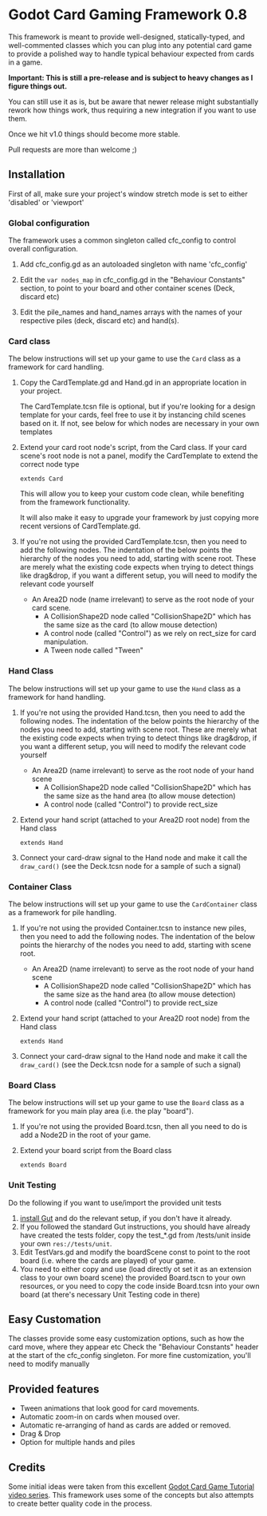 # Godot Card Gaming Framework 0.8

This framework is meant to provide well-designed, statically-typed, and well-commented classes which you can plug into any potential card game to provide a polished way to handle typical behaviour expected from cards in a game.

**Important: This is still a pre-release and is subject to heavy changes as I figure things out.**

You can still use it as is, but be aware that newer release might substantially rework how things work, thus requiring a new integration if you want to use them.

Once we hit v1.0 things should become more stable.

Pull requests are more than welcome ;)

## Installation

First of all, make sure your project's window stretch mode is set to either 'disabled' or 'viewport'

### Global configuration

The framework uses a common singleton called cfc_config to control overall configuration.

1. Add cfc_config.gd as an autoloaded singleton with name 'cfc_config'

2. Edit the `var nodes_map` in cfc_config.gd in the "Behaviour Constants" section, to point to your board and other container scenes (Deck, discard etc)

4. Edit the pile_names and hand_names arrays with the names of your respective piles (deck, discard etc) and hand(s).


### Card class

The below instructions will set up your game to use the `Card` class as a framework for card handling.

1. Copy the CardTemplate.gd and Hand.gd in an appropriate location in your project.

   The CardTemplate.tcsn file is optional, but if you're looking for a design template for your cards,
   feel free to use it by instancing child scenes based on it. If not, see below for which nodes are necessary in your own templates

2. Extend your card root node's script, from the Card class. If your card scene's root node is not a panel, modify the CardTemplate to extend the correct node type

    `extends Card`

   This will allow you to keep your custom code clean, while benefiting from the framework functionality.

   It will also make it easy to upgrade your framework by just copying more recent versions of CardTemplate.gd.

4. If you're not using the provided CardTemplate.tcsn, then you need to add the following nodes. The indentation of the below points the hierarchy of the nodes you need to add, starting with scene root. These are merely what the existing code expects when trying to detect things like drag&drop, if you want a different setup, you will need to modify the relevant code yourself
	* An Area2D node (name irrelevant) to serve as the root node of your card scene. 
		* A CollisionShape2D node called "CollisionShape2D" which has the same size as the card (to allow mouse detection)
		* A control node (called "Control") as we rely on rect_size for card manipulation.
		* A Tween node called "Tween"

### Hand Class

The below instructions will set up your game to use the `Hand` class as a framework for hand handling.

1. If you're not using the provided Hand.tcsn, then you need to add the following nodes. The indentation of the below points the hierarchy of the nodes you need to add, starting with scene root. These are merely what the existing code expects when trying to detect things like drag&drop, if you want a different setup, you will need to modify the relevant code yourself
	* An Area2D (name irrelevant) to serve as the root node of your hand scene
		* A CollisionShape2D node called "CollisionShape2D" which has the same size as the hand area (to allow mouse detection)
		* A control node (called "Control") to provide rect_size

2. Extend your hand script (attached to your Area2D root node) from the Hand class

   `extends Hand`

2. Connect your card-draw signal to the Hand node and make it call the `draw_card()` (see the Deck.tcsn node for a sample of such a signal)

### Container Class

The below instructions will set up your game to use the `CardContainer` class as a framework for pile handling.

1. If you're not using the provided Container.tcsn to instance new piles, then you need to add the following nodes. The indentation of the below points the hierarchy of the nodes you need to add, starting with scene root.
	* An Area2D (name irrelevant) to serve as the root node of your hand scene
		* A CollisionShape2D node called "CollisionShape2D" which has the same size as the hand area (to allow mouse detection)
		* A control node (called "Control") to provide rect_size

2. Extend your hand script (attached to your Area2D root node) from the Hand class

   `extends Hand`

2. Connect your card-draw signal to the Hand node and make it call the `draw_card()` (see the Deck.tcsn node for a sample of such a signal)

### Board Class

The below instructions will set up your game to use the `Board` class as a framework for you main play area (i.e. the play "board").

1. If you're not using the provided Board.tcsn, then all you need to do is add a Node2D in the root of your game.

2. Extend your board script from the Board class

   `extends Board`

### Unit Testing

Do the following if you want to use/import the provided unit tests

1. [install Gut](https://github.com/bitwes/Gut/wiki/Install) and do the relevant setup, if you don't have it already.
2. If you followed the standard Gut instructions, you should have already have created the tests folder, copy the test_*.gd from /tests/unit inside your own `res://tests/unit`.
3. Edit TestVars.gd and modify the boardScene const to point to the root board (i.e. where the cards are played) of your game.
4. You need to either copy and use (load directly ot set it as an extension class to your own board scene) the provided Board.tscn to your own resources, or you need to copy the code inside Board.tcsn into your own board (at there's necessary Unit Testing code in there)

## Easy Customation

The classes provide some easy customization options, such as how the card move, where they appear etc
Check the "Behaviour Constants" header at the start of the cfc_config singleton.
For more fine customization, you'll need to modify manually


## Provided features

* Tween animations that look good for card movements.
* Automatic zoom-in on cards when moused over.
* Automatic re-arranging of hand as cards are added or removed.
* Drag & Drop
* Option for multiple hands and piles

## Credits

Some initial ideas were taken from this excellent [Godot Card Game Tutorial video series](https://www.youtube.com/watch?v=WjT5sLMD7Kw). This framework uses some of the concepts but also attempts to create better quality code in the process.